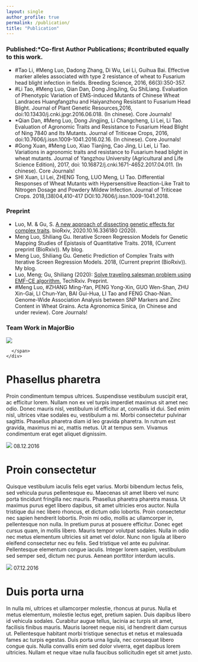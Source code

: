 ```yaml
---
layout: single
author_profile: true
permalink: /publication/
title: "Publication"
---
```

<link href="https://maxcdn.bootstrapcdn.com/font-awesome/4.7.0/css/font-awesome.min.css" rel="stylesheet" integrity="sha384-wvfXpqpZZVQGK6TAh5PVlGOfQNHSoD2xbE+QkPxCAFlNEevoEH3Sl0sibVcOQVnN" crossorigin="anonymous">
<link rel="stylesheet" href="https://cdnjs.cloudflare.com/ajax/libs/animate.css/3.5.2/animate.css" />
<link rel="stylesheet" href="https://czheluo.github.io/assets/css/styles.css">

### Published:*Co-ﬁrst Author Publications; #contributed equally to this work.
- #Tao Li, #Meng Luo, Dadong Zhang, Di Wu, Lei Li, Guihua Bai. Effective marker alleles associated with type 2 resistance of wheat to Fusarium head blight infection in fields. Breeding Science, 2016, 66(3):350-357.
- #Li Tao, #Meng Luo, Qian Dan, Dong JingJing, Gu ShiLiang. Evaluation of Phenotypic Variation of EMS-induced Mutants of Chinese Wheat Landraces Huangfangzhu and Haiyanzhong Resistant to Fusarium Head Blight. Journal of Plant Genetic Resources,2016, doi:10.13430/j.cnki.jpgr.2016.06.018. (In chinese). Core Journals!
- *Qian Dan, #Meng Luo, Dong Jingjing, Li Changcheng, Li Lei, Li Tao. Evaluation of Agronomic Traits and Resistance to Fusarium Head Blight of Ning 7840 and Its Mutants. Journal of Triticeae Crops, 2016, doi:10.7606/j.issn.1009-1041.2016.02.16. (In chinese). Core Journals!
- #Gong Xuan, #Meng Luo, Xiao Tianjing, Cao Jing, Li Lei, Li Tao. Variations in agronomic traits and resistance to Fusarium head blight in wheat mutants. Journal of Yangzhou University (Agricultural and Life Science Edition), 2017, doi: 10.16872/j.cnki.1671-4652.2017.04.011. (In chinese). Core Journals!
- SHI Xuan, LI Lei, ZHENG Tong, LUO Meng, LI Tao. Differential Responses of Wheat Mutants with Hypersensitive Reaction-Like Trait to Nitrogen Dosage and Powdery Mildew Infection. Journal of Triticeae Crops. 2018,(38)04,410-417 DOI:10.7606/j.issn.1009-1041.2018.

### Preprint
- Luo, M. & Gu, S. [A new approach of dissecting genetic effects for complex traits](https://www.biorxiv.org/content/10.1101/2020.10.16.336180v1). bioRxiv, 2020.10.16.336180 (2020).
- Meng Luo, Shiliang Gu. Iterative Screen Regression Models for Genetic Mapping Studies of Epistasis of Quantitative Traits. 2018, (Current preprint (BioRxiv)). My blog.
- Meng Luo, Shiliang Gu. Genetic Prediction of Complex Traits with Iterative Screen Regression Models. 2018, (Current preprint (BioRxiv)). My blog.
- Luo, Meng; Gu, Shiliang (2020): [Solve traveling salesman problem using EMF-CE algorithm.](https://doi.org/10.36227/techrxiv.13139042.v2) TechRxiv. Preprint. 
- #Meng Luo, #ZHANG Ming-Yan, PENG Yong-Xin, GUO Wen-Shan, ZHU Xin-Gai, LI Chun-Yan, BAI Gui-Hua, LI Tao and FENG Chao-Nian. Genome-Wide Association Analysis between SNP Markers and Zinc Content in Wheat Grains. Acta Agronomica Sinica, (in Chinese and under review). Core Journals!


### Team Work in MajorBio

<div class="item">
  <div class="image">
    <div>
      <img            src="https://aertslab.org/img/publications/cell_twitter_logo.jpg" />
      <span>
       
      </span>
    </div>
  </div>
  <div class="details">
    <div>
      <h1>Phasellus pharetra</h1>
      <p>Proin condimentum tempus ultrices. Suspendisse vestibulum suscipit erat, ac efficitur lorem. Nullam non ex vel turpis imperdiet maximus sit amet nec odio. Donec mauris nisl, vestibulum id efficitur at, convallis id dui. Sed enim nisl, ultrices vitae sodales eu, vestibulum a mi. Morbi consectetur pulvinar sagittis. Phasellus pharetra diam id leo gravida pharetra. In rutrum est gravida, maximus mi ac, mattis metus. Ut at tempus sem. Vivamus condimentum erat eget aliquet dignissim. </p>
    </div>
  </div>
</div>

<div class="item">
  <div class="image">
    <div>
      <img src="http://lorempixel.com/400/400/people/3/" />
      <span>
      08.12.2016
      </span>
    </div>
  </div>
  <div class="details">
    <div>
      <h1>Proin consectetur</h1>
      <p>Quisque vestibulum iaculis felis eget varius. Morbi bibendum lectus felis, sed vehicula purus pellentesque eu. Maecenas sit amet libero vel nunc porta tincidunt fringilla nec mauris. Phasellus pharetra pharetra massa. Ut maximus purus eget libero dapibus, sit amet ultricies eros auctor. Nulla tristique dui nec libero rhoncus, et dictum odio lobortis. Proin consectetur nec sapien hendrerit lobortis. Proin mi odio, mollis ac ullamcorper in, pellentesque non nulla. In pretium purus at posuere efficitur. Donec eget cursus quam, in mollis libero. Mauris tempor volutpat sodales. Nulla in odio nec metus elementum ultricies sit amet vel dolor. Nunc non ligula at libero eleifend consectetur nec eu felis. Sed tristique vel ante eu pulvinar. Pellentesque elementum congue iaculis. Integer lorem sapien, vestibulum sed semper sed, dictum nec purus. Aenean porttitor interdum iaculis. </p>
    </div>
  </div>
</div>

<div class="item">
  <div class="image">
    <div>
      <img src="http://lorempixel.com/400/400/people/8/" />
      <span>
      07.12.2016
      </span>
    </div>
  </div>
  <div class="details">
    <div>
      <h1>Duis porta urna</h1>
      <p>In nulla mi, ultrices et ullamcorper molestie, rhoncus at purus. Nulla et metus elementum, molestie lectus eget, pretium sapien. Duis dapibus libero id vehicula sodales. Curabitur augue tellus, lacinia ac turpis sit amet, facilisis finibus mauris. Mauris laoreet neque nisi, id hendrerit diam cursus ut. Pellentesque habitant morbi tristique senectus et netus et malesuada fames ac turpis egestas. Duis porta urna ligula, nec consequat libero congue quis. Nulla convallis enim sed dolor viverra, eget dapibus lorem ultricies. Nullam et neque vitae nulla faucibus sollicitudin eget sit amet justo.</p>
    </div>
  </div>
</div>
